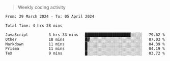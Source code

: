 > Weekly coding activity
<!--START_SECTION:waka-->

```txt
From: 29 March 2024 - To: 05 April 2024

Total Time: 4 hrs 28 mins

JavaScript         3 hrs 33 mins   ████████████████████░░░░░   79.62 %
Other              18 mins         █▓░░░░░░░░░░░░░░░░░░░░░░░   07.03 %
Markdown           11 mins         █░░░░░░░░░░░░░░░░░░░░░░░░   04.39 %
Prisma             11 mins         █░░░░░░░░░░░░░░░░░░░░░░░░   04.19 %
TeX                9 mins          █░░░░░░░░░░░░░░░░░░░░░░░░   03.72 %
```

<!--END_SECTION:waka-->
